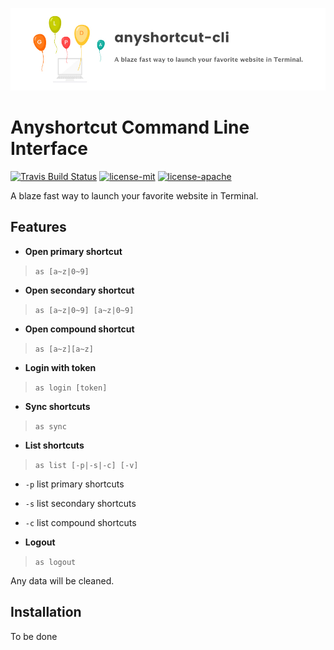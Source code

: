 ![](./anyshortcut-cli.jpg)
# Anyshortcut Command Line Interface

[![Travis Build Status](https://travis-ci.com/anyshortcut/anyshortcut-cli.svg?branch=master)](https://travis-ci.com/anyshortcut/anyshortcut-cli) 
[![license-mit](https://img.shields.io/badge/license-MIT-blue.svg)](https://github.com/anyshortcut/anyshortcut-cli/blob/master/LICENSE-MIT)
[![license-apache](https://img.shields.io/badge/license-Apache-orange.svg)](https://github.com/anyshortcut/anyshortcut-cli/blob/master/LICENSE-APACHE)

A blaze fast way to launch your favorite website in Terminal.

## Features

- **Open primary shortcut**

> `as [a~z|0~9]`

- **Open secondary shortcut**

> `as [a~z|0~9] [a~z|0~9]`

- **Open compound shortcut**

> `as [a~z][a~z]`

- **Login with token**

> `as login [token]`

- **Sync shortcuts**

> `as sync`

- **List shortcuts**

> `as list [-p|-s|-c] [-v]`

- `-p` list primary shortcuts
- `-s` list secondary shortcuts
- `-c` list compound shortcuts

- **Logout**

> `as logout`

Any data will be cleaned.



## Installation

To be done